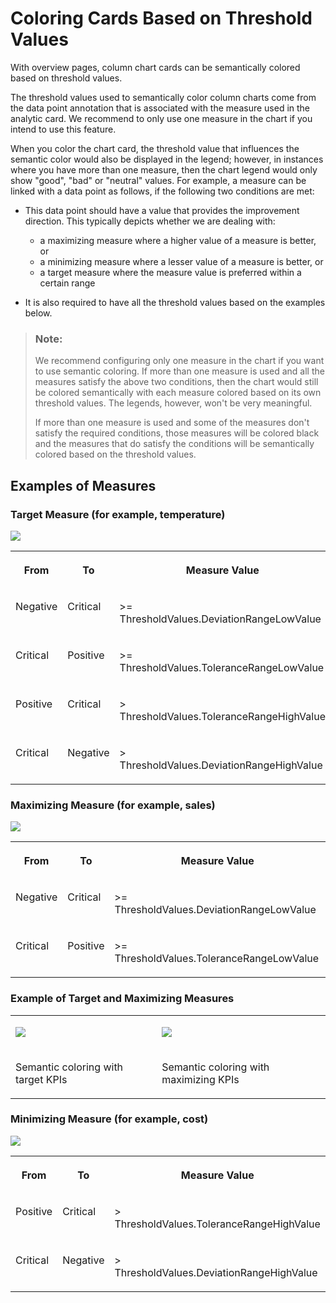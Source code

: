 <!-- loio02c53f4d9e58447db939546bed33fb44 -->

# Coloring Cards Based on Threshold Values

With overview pages, column chart cards can be semantically colored based on threshold values.

The threshold values used to semantically color column charts come from the data point annotation that is associated with the measure used in the analytic card. We recommend to only use one measure in the chart if you intend to use this feature.

When you color the chart card, the threshold value that influences the semantic color would also be displayed in the legend; however, in instances where you have more than one measure, then the chart legend would only show "good", "bad" or "neutral" values. For example, a measure can be linked with a data point as follows, if the following two conditions are met:

-   This data point should have a value that provides the improvement direction. This typically depicts whether we are dealing with:
    -   a maximizing measure where a higher value of a measure is better, or
    -   a minimizing measure where a lesser value of a measure is better, or
    -   a target measure where the measure value is preferred within a certain range

-   It is also required to have all the threshold values based on the examples below.

> ### Note:  
> We recommend configuring only one measure in the chart if you want to use semantic coloring. If more than one measure is used and all the measures satisfy the above two conditions, then the chart would still be colored semantically with each measure colored based on its own threshold values. The legends, however, won't be very meaningful.
> 
> If more than one measure is used and some of the measures don't satisfy the required conditions, those measures will be colored black and the measures that do satisfy the conditions will be semantically colored based on the threshold values.



## Examples of Measures



### Target Measure \(for example, temperature\)

![](images/Target_Measure_9329c7a.png)


<table>
<tr>
<th valign="top">

From



</th>
<th valign="top">

To



</th>
<th valign="top">

Measure Value



</th>
</tr>
<tr>
<td valign="top">

Negative



</td>
<td valign="top">

Critical



</td>
<td valign="top">

\>= ThresholdValues.DeviationRangeLowValue



</td>
</tr>
<tr>
<td valign="top">

Critical



</td>
<td valign="top">

Positive



</td>
<td valign="top">

\>= ThresholdValues.ToleranceRangeLowValue



</td>
</tr>
<tr>
<td valign="top">

Positive



</td>
<td valign="top">

Critical



</td>
<td valign="top">

\> ThresholdValues.ToleranceRangeHighValue



</td>
</tr>
<tr>
<td valign="top">

Critical



</td>
<td valign="top">

Negative



</td>
<td valign="top">

\> ThresholdValues.DeviationRangeHighValue



</td>
</tr>
</table>



### Maximizing Measure \(for example, sales\)

![](images/Maximizing_Measure_0f242d3.png)


<table>
<tr>
<th valign="top">

From



</th>
<th valign="top">

To



</th>
<th valign="top">

Measure Value



</th>
</tr>
<tr>
<td valign="top">

Negative



</td>
<td valign="top">

Critical



</td>
<td valign="top">

\>= ThresholdValues.DeviationRangeLowValue



</td>
</tr>
<tr>
<td valign="top">

Critical



</td>
<td valign="top">

Positive



</td>
<td valign="top">

\>= ThresholdValues.ToleranceRangeLowValue



</td>
</tr>
</table>



### Example of Target and Maximizing Measures


<table>
<tr>
<td valign="top">

![](images/ovp_semanticcolor_target_b57af63.png)



</td>
<td valign="top">

![](images/ovp_semanticcolor_max_c16efec.png)



</td>
</tr>
<tr>
<td valign="top">

Semantic coloring with target KPIs



</td>
<td valign="top">

Semantic coloring with maximizing KPIs



</td>
</tr>
</table>



### Minimizing Measure \(for example, cost\)

![](images/Minimizing_Measures_60eca15.png)


<table>
<tr>
<th valign="top">

From



</th>
<th valign="top">

To



</th>
<th valign="top">

Measure Value



</th>
</tr>
<tr>
<td valign="top">

Positive



</td>
<td valign="top">

Critical



</td>
<td valign="top">

\> ThresholdValues.ToleranceRangeHighValue



</td>
</tr>
<tr>
<td valign="top">

Critical



</td>
<td valign="top">

Negative



</td>
<td valign="top">

\> ThresholdValues.DeviationRangeHighValue



</td>
</tr>
</table>

